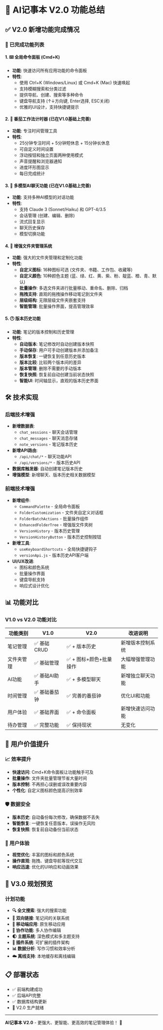 # 🚀 AI记事本 V2.0 功能总结

## ✅ V2.0 新增功能完成情况

### 🎯 已完成功能列表

#### 1. ⌨️ 全局命令面板 (Cmd+K)
- **功能**: 快速访问所有应用功能的命令面板
- **特性**:
  - 使用 Ctrl+K (Windows/Linux) 或 Cmd+K (Mac) 快速唤起
  - 支持模糊搜索和分类过滤
  - 提供导航、创建、搜索等多种命令
  - 键盘导航支持 (↑↓方向键, Enter选择, ESC关闭)
  - 优雅的UI设计，支持快捷键提示

#### 2. 🍅 番茄工作法计时器 (已在V1.0基础上完善)
- **功能**: 专注时间管理工具
- **特性**:
  - 25分钟专注时间 + 5分钟短休息 + 15分钟长休息
  - 可自定义时间设置
  - 浮动按钮和独立页面两种使用模式
  - 声音提醒和浏览器通知
  - 进度环形图显示
  - 每日完成统计

#### 3. 💬 多模型AI聊天功能 (已在V1.0基础上完善)
- **功能**: 支持多种AI模型的对话功能
- **特性**:
  - 支持 Claude 3 (Sonnet/Haiku) 和 GPT-4/3.5
  - 会话管理 (创建、编辑、删除)
  - 流式回复显示
  - 聊天历史保存
  - 模型切换功能

#### 4. 📁 增强文件夹管理系统
- **功能**: 强大的文件夹管理和定制化功能
- **特性**:
  - **自定义图标**: 16种图标可选 (文件夹、书籍、工作包、收藏等)
  - **自定义颜色**: 10种颜色主题 (蓝、绿、红、黄、紫、粉、靛蓝、橙、青、默认)
  - **批量操作**: 多选文件夹进行批量移动、重命名、删除、归档
  - **拖拽支持**: 直观的拖拽操作移动笔记到文件夹
  - **层级结构**: 无限层级文件夹嵌套支持
  - **智能管理**: 批量操作界面，提高管理效率

#### 5. 🕐 版本历史功能
- **功能**: 笔记的版本控制和历史管理
- **特性**:
  - **自动版本**: 笔记修改时自动创建版本快照
  - **手动保存**: 用户可手动创建版本并添加备注
  - **版本恢复**: 一键恢复到任意历史版本
  - **版本比较**: 比较两个版本间的差异
  - **版本管理**: 删除不需要的手动版本
  - **恢复快照**: 恢复前自动创建当前状态快照
  - **智能UI**: 时间轴显示，直观的版本历史界面

## 🛠️ 技术实现

### 后端技术增强
- **新增数据表**:
  - `chat_sessions` - 聊天会话管理
  - `chat_messages` - 聊天消息存储  
  - `note_versions` - 笔记版本历史
- **新增API路由**:
  - `/api/chat/*` - 聊天功能API
  - `/api/versions/*` - 版本历史API
- **数据库触发器**: 自动创建笔记版本历史
- **增强模型**: 新增聊天、版本历史相关数据模型

### 前端技术增强
- **新增组件**:
  - `CommandPalette` - 全局命令面板
  - `FolderCustomization` - 文件夹自定义对话框
  - `FolderBatchActions` - 批量操作组件
  - `EnhancedFolderTree` - 增强版文件夹树
  - `VersionHistory` - 版本历史管理
  - `VersionHistoryButton` - 版本历史控制按钮
- **新增工具**:
  - `useKeyboardShortcuts` - 全局快捷键钩子
  - `versionApi.js` - 版本历史API客户端
- **UI/UX改进**:
  - 图标和颜色系统
  - 批量操作界面
  - 键盘导航支持
  - 响应式设计优化

## 📊 功能对比

### V1.0 vs V2.0 功能对比

| 功能类别 | V1.0 | V2.0 | 改进说明 |
|---------|------|------|---------|
| 笔记管理 | ✅ 基础CRUD | ✅ + 版本历史 | 新增版本控制系统 |
| 文件夹管理 | ✅ 基础管理 | ✅ + 图标+颜色+批量操作 | 大幅增强管理功能 |
| AI功能 | ✅ 基础AI助手 | ✅ + 多模型聊天 | 新增独立聊天功能 |
| 时间管理 | ✅ 基础番茄钟 | ✅ 完善的番茄钟 | 优化UI和功能 |
| 用户体验 | ✅ 基础界面 | ✅ + 命令面板 | 新增快速访问功能 |
| 待办管理 | ✅ 完整功能 | ✅ 保持现状 | 无变化 |

## 🎯 用户价值提升

### 📈 效率提升
- **快速访问**: Cmd+K命令面板让功能触手可及
- **批量操作**: 文件夹批量管理节省大量时间
- **版本控制**: 不再担心误删或误改重要内容
- **个性化**: 自定义图标颜色提高识别效率

### 🛡️ 数据安全
- **版本历史**: 自动备份每次修改，确保数据不丢失
- **智能恢复**: 一键恢复任意版本，误操作无风险
- **恢复快照**: 恢复前自动备份当前状态

### 🎨 用户体验
- **视觉优化**: 丰富的图标和颜色系统
- **操作直观**: 拖拽、键盘导航等现代交互
- **响应迅速**: 优化的UI响应和动画效果

## 🚀 V3.0 规划预览

### 计划功能
- **🔍 全文搜索**: 强大的搜索功能
- **🔗 双向链接**: 笔记间的关联系统
- **📱 移动端应用**: 原生移动应用
- **👥 协作功能**: 多人协作编辑
- **🌓 主题系统**: 深色模式和多主题支持
- **🔌 插件系统**: 可扩展的插件架构
- **📊 数据分析**: 写作习惯和效率分析
- **☁️ 离线支持**: 本地缓存和离线编辑

## 📋 部署状态

- ✅ 前端构建成功
- ✅ 后端API完整
- ✅ 数据库结构更新
- 🚀 V2.0 生产就绪

---

**AI记事本 V2.0** - 更强大、更智能、更高效的笔记管理体验！ 🎉